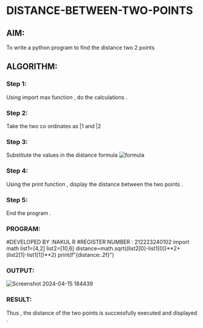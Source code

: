 # DISTANCE-BETWEEN-TWO-POINTS

## AIM:
To write a python program to find the distance two 2 points
## ALGORITHM:
### Step 1: 
Using import max function , do the calculations .
### Step 2: 
Take the two co ordinates as |1 and |2
### Step 3: 
Substitute the values in the distance formula  ![formula](/formula.JPG)
### Step 4: 
Using the print function , display the distance between the two points .
### Step 5: 
End the program .
### PROGRAM:
  #DEVELOPED BY :NAKUL R
#REGISTER NUMBER : 212223240102
import math
list1=[4,2]
list2=[10,6]
distance=math.sqrt((list2[0]-list1[0])**2+(list2[1]-list1[1])**2)
print(f"{distance:.2f}")

### OUTPUT:
![Screenshot 2024-04-15 184439](https://github.com/Nakul1411/DISTANCE-BETWEEN-TWO-POINTS/assets/138849780/1051979b-6802-435f-8c90-47b59069ec93)


### RESULT:
Thus , the distance of the two points is successfully executed and displayed .
